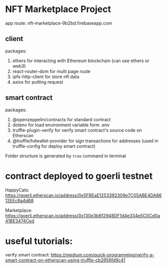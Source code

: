 # NFT Marketplace Project

app route: nft-marketplace-9b2bd.firebaseapp.com

## client

packages:

1. ethers for interacting with Ethereum blockchain (can use ethers or web3)
2. react-router-dom for multi page route
3. ipfs-http-client for store nft data
4. axios for putting request

## smart contract

packages:

1. @openzeppelin/contracts for standard contract
2. dotenv for load environment variable form .env
3. truffle-plugin-verify for verify smart contract's source code on Etherscan
4. @truffle/hdwallet-provider for sign transactions for addresses (used in truffle-config for deploy smart contract)

Folder structure is generated by `tree` command in terminal

# contract deployed to goerli testnet

HappyCats:
https://goerli.etherscan.io/address/0x5FBEaE1253392309e7C05ABE4DA8612EEc8a4d68

Marketplace:
https://goerli.etherscan.io/address/0x130e3b6f2948DF1d4e334e5C0Cd0a41BE3474Ced

# useful tutorials:

verify smart contract:
https://medium.com/quick-programming/verify-a-smart-contract-on-etherscan-using-truffle-cb2656fd9c41
